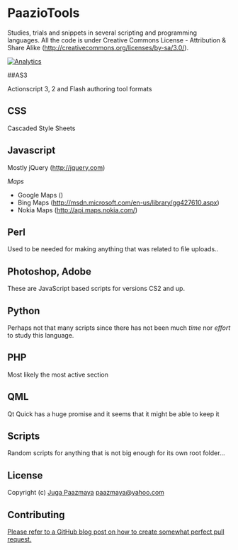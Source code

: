 # PaazioTools

Studies, trials and snippets in several scripting and programming languages.
All the code is under Creative Commons License - Attribution & Share Alike (http://creativecommons.org/licenses/by-sa/3.0/).

[![Analytics](https://ga-beacon.appspot.com/UA-2643697-15/PaazioTools/index?flat)](https://github.com/igrigorik/ga-beacon)


##AS3

Actionscript 3, 2 and Flash authoring tool formats

## CSS

Cascaded Style Sheets

## Javascript

Mostly jQuery (http://jquery.com)

*Maps*

 * Google Maps ()
 * Bing Maps (http://msdn.microsoft.com/en-us/library/gg427610.aspx)
 * Nokia Maps (http://api.maps.nokia.com/)

## Perl

Used to be needed for making anything that was related to file uploads..

## Photoshop, Adobe

These are JavaScript based scripts for versions CS2 and up.

## Python

Perhaps not that many scripts since there has not been much *time* nor *effort* to study this language.

## PHP

Most likely the most active section

## QML

Qt Quick has a huge promise and it seems that it might be able to keep it

## Scripts

Random scripts for anything that is not big enough for its own root folder...

## License

Copyright (c) [Juga Paazmaya](http://paazmaya.fi) <paazmaya@yahoo.com>

## Contributing

[Please refer to a GitHub blog post on how to create somewhat perfect pull request.](https://github.com/blog/1943-how-to-write-the-perfect-pull-request "How to write the perfect pull request")
